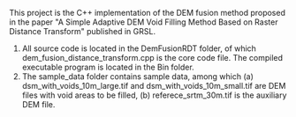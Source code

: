 This project is the C++ implementation of the DEM fusion method proposed in the paper "A Simple Adaptive DEM Void Filling Method
Based on Raster Distance Transform" published in GRSL.

1. All source code is located in the DemFusionRDT folder, of which dem_fusion_distance_transform.cpp is the core code file.
   The compiled executable program is located in the Bin folder.
2. The sample_data folder contains sample data, among which
   (a) dsm_with_voids_10m_large.tif and dsm_with_voids_10m_small.tif are DEM files with void areas to be filled,
   (b) referece_srtm_30m.tif is the auxiliary DEM file.

   
